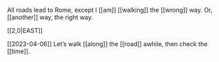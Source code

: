 All roads lead to Rome, except I [[am]] [[walking]] the [[wrong]] way.
Or, [[another]] way, the right way.

[[2,0|EAST]] 

[[2023-04-06]]
Let’s walk [[along]] the [[road]] awhile, then check the [[time]].